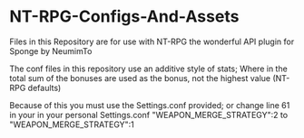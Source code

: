 # NT-RPG-Configs-And-Assets

Files in this Repository are for use with NT-RPG the wonderful API plugin for Sponge by NeumimTo

The conf files in this repository use an additive style of stats; Where in the total sum of the bonuses are used as the bonus, not the highest value (NT-RPG defaults)

Because of this you must use the Settings.conf provided; 
or change line 61 in your in your personal Settings.conf "WEAPON_MERGE_STRATEGY":2 to "WEAPON_MERGE_STRATEGY":1 
